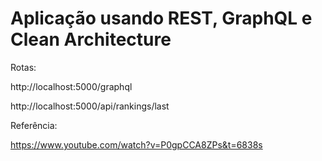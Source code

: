 # Aplicação usando REST, GraphQL e Clean Architecture

Rotas:

http://localhost:5000/graphql

http://localhost:5000/api/rankings/last

Referência:

https://www.youtube.com/watch?v=P0gpCCA8ZPs&t=6838s
